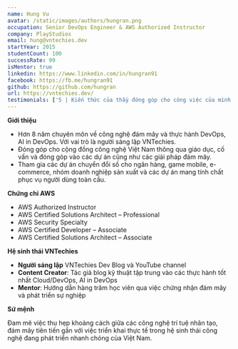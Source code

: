 ```yaml
---
name: Hung Vu
avatar: /static/images/authors/hungran.png
occupation: Senior DevOps Engineer & AWS Authorized Instructor
company: PlayStudios
email: hung@vntechies.dev
startYear: 2015
studentCount: 100
successRate: 99
isMentor: true
linkedin: https://www.linkedin.com/in/hungran91
facebook: https://fb.me/hungran91
github: https://github.com/hungran
url: https://vntechies.dev/
testimonials: ['5 | Kiến thức của thầy đóng góp cho công việc của mình theo thời gian thực | Le Thanh Tung - AI Engineer']
---
```


**Giới thiệu**

- Hơn 8 năm chuyên môn về công nghệ đám mây và thực hành DevOps, AI in DevOps. Với vai trò là người sáng lập VNTechies.
- Đóng góp cho cộng đồng công nghệ Việt Nam thông qua giáo dục, cố vấn và đóng góp vào các dự án cũng như các giải pháp đám mây.
- Tham gia các dự án chuyển đổi số cho ngân hàng, game mobile, e-commerce, nhóm doanh nghiệp sản xuất và các dự án mang tính chất phục vụ người dùng toàn cầu.

**Chứng chỉ AWS**

- AWS Authorized Instructor
- AWS Certified Solutions Architect – Professional
- AWS Security Specialty
- AWS Certified Developer – Associate
- AWS Certified Solutions Architect – Associate

**Hệ sinh thái VNTechies**

- **Người sáng lập** VNTechies Dev Blog và YouTube channel
- **Content Creator**: Tác giả blog kỹ thuật tập trung vào các thực hành tốt nhất Cloud/DevOps, AI in DevOps
- **Mentor**: Hướng dẫn hàng trăm học viên qua việc chứng nhận đám mây và phát triển sự nghiệp

**Sứ mệnh**

Đam mê việc thu hẹp khoảng cách giữa các công nghệ trí tuệ nhân tạo, đám mây tiên tiến gắn với việc triển khai thực tế trong hệ sinh thái công nghệ đang phát triển nhanh chóng của Việt Nam.

